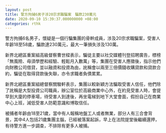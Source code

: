 ```yaml
---
layout: post
title: 警方拘捕6男子涉20宗求職騙案　騙款230萬元
date: 2020-09-10 15:39:37.000000000 +08:00
categories: rthk
---
```


警方拘捕6名男子，懷疑是一個行騙集團的骨幹成員，涉及20宗求職騙案，受害人年齡18至58歲，騙款達230萬元，最大一筆損失涉及130萬。

新界北總區重案組高級督察曹世樑表示，騙徒主要以社交媒體刊登招聘廣告，標榜「無風險、毋須學歷和經驗、輕鬆月入數萬」等，集團在受害人應徵後，指示他們向財務公司借貸，並以融資和投資為由，訛稱會以兩至三倍價錢收購貸款和貸款合約，騙徒在取得貸款後失聯，亦令求職者負債累累。

新界北總區重案組總督察關駿軒表示，集團以較新穎方法騙取受害人信任，他們除了訛稱是大型投資公司職員，辦公室位於高級商業中心外，在約見受害人時，會提早到大廈的停車場，待受害人到達後，再坐電梯到地下大堂會面，假扮自己在商業中心上班，減低受害人防範意識和博取信任。

被捕者年齡由18至21歲，當中有人報稱地盤工人或者無業，部分人有三合會背景，其中4人包括21歲集團主腦，已經被落案起訴，早上在法院提堂後繼續還押，有待警方進一步調查，不排除有更多人被捕。
